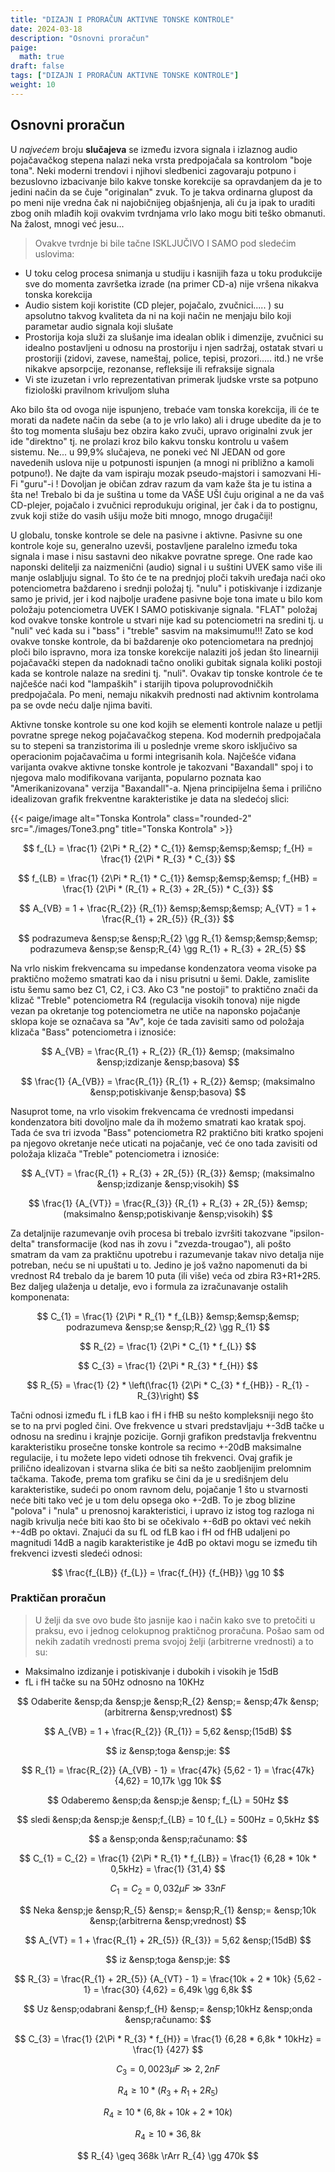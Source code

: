 ```yaml
---
title: "DIZAJN I PRORAČUN AKTIVNE TONSKE KONTROLE"
date: 2024-03-18
description: "Osnovni proračun"
paige:
  math: true
draft: false
tags: ["DIZAJN I PRORAČUN AKTIVNE TONSKE KONTROLE"]
weight: 10
---
```

## Osnovni proračun

U *najvećem* broju **slučajeva** se između izvora signala i izlaznog audio pojačavačkog stepena nalazi neka vrsta predpojačala sa kontrolom "boje tona". Neki moderni trendovi i njihovi sledbenici zagovaraju potpuno i bezuslovno izbacivanje bilo kakve tonske korekcije sa opravdanjem da je to jedini način da se čuje "originalan" zvuk. To je takva ordinarna glupost da po meni nije vredna čak ni najobičnijeg objašnjenja, ali ću ja ipak to uraditi zbog onih mlađih koji ovakvim tvrdnjama vrlo lako mogu biti teško obmanuti. Na žalost, mnogi već jesu...

> Ovakve tvrdnje bi bile tačne ISKLJUČIVO I SAMO pod sledećim uslovima:
- U toku celog procesa snimanja u studiju i kasnijih faza u toku produkcije sve do momenta završetka izrade (na primer CD-a) nije vršena nikakva tonska korekcija
- Audio sistem koji koristite (CD plejer, pojačalo, zvučnici..... ) su apsolutno takvog kvaliteta da ni na koji način ne menjaju bilo koji parametar audio signala koji slušate
- Prostorija koja služi za slušanje ima idealan oblik i dimenzije, zvučnici su idealno postavljeni u odnosu na prostoriju i njen sadržaj, ostatak stvari u prostoriji (zidovi, zavese, nameštaj, police, tepisi, prozori..... itd.) ne vrše nikakve apsorpcije, rezonanse, refleksije ili refraksije signala
- Vi ste izuzetan i vrlo reprezentativan primerak ljudske vrste sa potpuno fiziološki pravilnom krivuljom sluha

Ako bilo šta od ovoga nije ispunjeno, trebaće vam tonska korekcija, ili će te morati da nađete način da sebe (a to je vrlo lako) ali i druge ubedite da je to što tog momenta slušaju bez obzira kako zvuči, upravo originalni zvuk jer ide "direktno" tj. ne prolazi kroz bilo kakvu tonsku kontrolu u vašem sistemu. Ne... u 99,9% slučajeva, ne poneki već NI JEDAN od gore navedenih uslova nije u potpunosti ispunjen (a mnogi ni približno a kamoli potpuno!). Ne dajte da vam ispiraju mozak pseudo-majstori i samozvani Hi-Fi "guru"-i ! Dovoljan je običan zdrav razum da vam kaže šta je tu istina a šta ne! Trebalo bi da je suština u tome da VAŠE UŠI čuju original a ne da vaš CD-plejer, pojačalo i zvučnici reprodukuju original, jer čak i da to postignu, zvuk koji stiže do vasih ušiju može biti mnogo, mnogo drugačiji!

U globalu, tonske kontrole se dele na pasivne i aktivne. Pasivne su one kontrole koje su, generalno uzevši, postavljene paralelno između toka signala i mase i nisu sastavni deo nikakve povratne sprege. One rade kao naponski delitelji za naizmenični (audio) signal i u suštini UVEK samo više ili manje oslabljuju signal. To što će te na prednjoj ploči takvih uređaja naći oko potenciometra baždareno i srednji položaj tj. "nulu" i potiskivanje i izdizanje samo je privid, jer i kod najbolje urađene pasivne boje tona imate u bilo kom položaju potenciometra UVEK I SAMO potiskivanje signala. "FLAT" položaj kod ovakve tonske kontrole u stvari nije kad su potenciometri na sredini tj. u "nuli" već kada su i "bass" i "treble" sasvim na maksimumu!!! Zato se kod ovakve tonske kontrole, da bi baždarenje oko potenciometara na prednjoj ploči bilo ispravno, mora iza tonske korekcije nalaziti još jedan što linearniji pojačavački stepen da nadoknadi tačno onoliki gubitak signala koliki postoji kada se kontrole nalaze na sredini tj. "nuli". Ovakav tip tonske kontrole će te najčešće naći kod "lampaških" i starijih tipova poluprovodničkih predpojačala. Po meni, nemaju nikakvih prednosti nad aktivnim kontrolama pa se ovde neću dalje njima baviti.

Aktivne tonske kontrole su one kod kojih se elementi kontrole nalaze u petlji povratne sprege nekog pojačavačkog stepena. Kod modernih predpojačala su to stepeni sa tranzistorima ili u poslednje vreme skoro isključivo sa operacionim pojačavačima u formi integrisanih kola. Najčešće viđana varijanta ovakve aktivne tonske kontrole je takozvani "Baxandall" spoj i to njegova malo modifikovana varijanta, popularno poznata kao "Amerikanizovana" verzija "Baxandall"-a. Njena principijelna šema i prilično idealizovan grafik frekventne karakteristike je data na sledećoj slici:

<p>{{< paige/image alt="Tonska Kontrola" class="rounded-2" src="./images/Tone3.png" title="Tonska Kontrola" >}}</p>

$$
 f_{L} = \frac{1} {2\Pi * R_{2} * C_{1}}   &emsp;&emsp;&emsp;  f_{H} = \frac{1} {2\Pi * R_{3} * C_{3}}
$$

$$
 f_{LB} = \frac{1} {2\Pi * R_{1} * C_{1}}   &emsp;&emsp;&emsp;  f_{HB} = \frac{1} {2\Pi * (R_{1} + R_{3} + 2R_{5}) * C_{3}}
$$

$$
 A_{VB} = 1 + \frac{R_{2}} {R_{1}}   &emsp;&emsp;&emsp;    A_{VT} = 1 + \frac{R_{1} + 2R_{5}} {R_{3}}
$$

$$
 podrazumeva &ensp;se &ensp;R_{2} \gg R_{1}   &emsp;&emsp;&emsp;    podrazumeva &ensp;se &ensp;R_{4} \gg R_{1} + R_{3} + 2R_{5}
$$

Na vrlo niskim frekvencama su impedanse kondenzatora veoma visoke pa praktično možemo smatrati kao da i nisu prisutni u šemi. Dakle, zamislite istu šemu samo bez C1, C2, i C3. Ako C3 "ne postoji" to praktično znači da klizač "Treble" potenciometra R4 (regulacija visokih tonova) nije nigde vezan pa okretanje tog potenciometra ne utiče na naponsko pojačanje sklopa koje se označava sa "Av", koje će tada zavisiti samo od položaja klizača "Bass" potenciometra i iznosiće:

$$
  A_{VB} = \frac{R_{1} + R_{2}} {R_{1}} &emsp; (maksimalno &ensp;izdizanje &ensp;basova)
$$

$$
 \frac{1} {A_{VB}} = \frac{R_{1}} {R_{1} + R_{2}} &emsp; (maksimalno &ensp;potiskivanje &ensp;basova)
$$

Nasuprot tome, na vrlo visokim frekvencama će vrednosti impedansi kondenzatora biti dovoljno male da ih možemo smatrati kao kratak spoj. Tada će sva tri izvoda "Bass" potenciometra R2 praktično biti kratko spojeni pa njegovo okretanje neće uticati na pojačanje, već će ono tada zavisiti od položaja klizača "Treble" potenciometra i iznosiće:

$$
 A_{VT} = \frac{R_{1} + R_{3} + 2R_{5}} {R_{3}} &emsp; (maksimalno &ensp;izdizanje &ensp;visokih)
$$

$$
 \frac{1} {A_{VT}} = \frac{R_{3}} {R_{1} + R_{3} + 2R_{5}} &emsp; (maksimalno &ensp;potiskivanje &ensp;visokih)
$$

Za detaljnije razumevanje ovih procesa bi trebalo izvršiti takozvane "ipsilon-delta" transformacije (kod nas ih zovu i "zvezda-trougao"), ali pošto smatram da vam za praktičnu upotrebu i razumevanje takav nivo detalja nije potreban, neću se ni upuštati u to. Jedino je još važno napomenuti da bi vrednost R4 trebalo da je barem 10 puta (ili više) veća od zbira R3+R1+2R5. Bez daljeg ulaženja u detalje, evo i formula za izračunavanje ostalih komponenata:

$$
 C_{1} = \frac{1} {2\Pi * R_{1} * f_{LB}}   &emsp;&emsp;&emsp;    podrazumeva &ensp;se &ensp;R_{2} \gg R_{1}
$$

$$
 R_{2} = \frac{1} {2\Pi * C_{1} * f_{L}}
$$

$$
 C_{3} = \frac{1} {2\Pi * R_{3} * f_{H}}
$$

$$
 R_{5} = \frac{1} {2} * \left(\frac{1} {2\Pi * C_{3} * f_{HB}} - R_{1} - R_{3}\right)
$$

Tačni odnosi između fL i fLB kao i fH i fHB su nešto kompleksniji nego što se to na prvi pogled čini. Ove frekvence u stvari predstavljaju +-3dB tačke u odnosu na sredinu i krajnje pozicije. Gornji grafikon predstavlja frekventnu karakteristiku prosečne tonske kontrole sa recimo +-20dB maksimalne regulacije, i tu možete lepo videti odnose tih frekvenci. Ovaj grafik je prilično idealizovan i stvarna slika će biti sa nešto zaobljenijim prelomnim tačkama. Takođe, prema tom grafiku se čini da je u središnjem delu karakteristike, sudeći po onom ravnom delu, pojačanje 1 što u stvarnosti neće biti tako već je u tom delu opsega oko +-2dB. To je zbog blizine "polova" i "nula" u prenosnoj karakteristici, i upravo iz istog tog razloga ni nagib krivulja neće biti kao što bi se očekivalo +-6dB po oktavi već nekih +-4dB po oktavi. Znajući da su fL od fLB kao i fH od fHB udaljeni po magnitudi 14dB a nagib karakteristike je 4dB po oktavi mogu se između tih frekvenci izvesti sledeći odnosi:

$$
 \frac{f_{LB}} {f_{L}} = \frac{f_{H}} {f_{HB}}  \gg 10
$$

### Praktičan proračun

> U želji da sve ovo bude što jasnije kao i način kako sve to pretočiti u praksu, evo i jednog celokupnog praktičnog proračuna. Pošao sam od nekih zadatih vrednosti prema svojoj želji (arbitrerne vrednosti) a to su:
- Maksimalno izdizanje i potiskivanje i dubokih i visokih je 15dB
- fL i fH tačke su na 50Hz odnosno na 10KHz

$$
 Odaberite &ensp;da &ensp;je &ensp;R_{2} &ensp;= &ensp;47k &ensp;(arbitrerna &ensp;vrednost)
$$

$$
 A_{VB} = 1 + \frac{R_{2}} {R_{1}} = 5,62 &ensp;(15dB)
$$

$$
 iz &ensp;toga &ensp;je:
$$

$$
 R_{1} = \frac{R_{2}} {A_{VB} - 1} = \frac{47k} {5,62 - 1} = \frac{47k} {4,62} = 10,17k \gg 10k
$$

$$
 Odaberemo &ensp;da &ensp;je  &ensp; f_{L} = 50Hz
$$

$$
 sledi &ensp;da &ensp;je &ensp;f_{LB} = 10 f_{L} = 500Hz = 0,5kHz
$$

$$
 a &ensp;onda &ensp;računamo:
$$

$$
 C_{1} = C_{2} = \frac{1} {2\Pi * R_{1} * f_{LB}} = \frac{1} {6,28 * 10k * 0,5kHz} = \frac{1} {31,4}
$$

$$
 C_{1} = C_{2} = 0,032μF \gg 33nF
$$

$$
 Neka &ensp;je &ensp;R_{5} &ensp;= &ensp;R_{1} &ensp;= &ensp;10k &ensp;(arbitrerna &ensp;vrednost)
$$

$$
 A_{VT} = 1 + \frac{R_{1} + 2R_{5}} {R_{3}} = 5,62 &ensp;(15dB)
$$

$$
 iz &ensp;toga &ensp;je:
$$

$$
 R_{3} = \frac{R_{1} + 2R_{5}} {A_{VT} - 1} = \frac{10k + 2 * 10k} {5,62 - 1} =  \frac{30} {4,62} = 6,49k \gg 6,8k
$$

$$
 Uz &ensp;odabrani &ensp;f_{H} &ensp;= &ensp;10kHz &ensp;onda &ensp;računamo:
$$

$$
 C_{3} = \frac{1} {2\Pi * R_{3} * f_{H}} = \frac{1} {6,28 * 6,8k * 10kHz} = \frac{1} {427}
$$

$$
 C_{3} = 0,0023μF \gg 2,2nF
$$

$$
 R_{4} \geq 10 * (R_{3} + R_{1} + 2R_{5}) 
$$

$$
 R_{4} \geq 10 * (6,8k + 10k + 2 * 10k)
$$

$$
  R_{4} \geq 10 * 36,8k
$$

$$
  R_{4} \geq 368k \rArr R_{4} \gg 470k
$$
